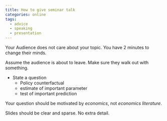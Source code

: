 ```yaml
---
title: How to give seminar talk
categories: online
tags:
  - advice
  - speaking
  - presentation
---
```



Your Audience does not care about your topic.
You have 2 minutes to change their minds.

Assume the audience is about to leave.
Make sure they walk out with something.


- State a question
    - Policy counterfactual
    - estimate of important parameter
    - test of important prediction

Your question should be motivated by *economics*, not *economics literature*.


Slides should be clear and sparse. No extra detail.











